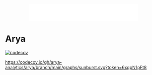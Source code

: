 <br/>
<p align="center">
    <a href="https://aryaanalytics.com/">
        <img src="docs/media/icon-full-title-white.png" width="70%"/>
    </a>
</p>

# Arya

[![codecov](https://codecov.io/gh/arya-analytics/arya/branch/main/graph/badge.svg?token=6xqpN1pFt8&flag)](https://codecov.io/gh/arya-analytics/arya)

https://codecov.io/gh/arya-analytics/arya/branch/main/graphs/sunburst.svg?token=6xqpN1pFt8